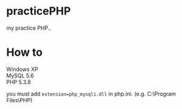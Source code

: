 practicePHP
===========

my practice PHP..

# How to
Windows XP  
MySQL 5.6  
PHP 5.3.8  

you must add `extension=php_mysqli.dll` in php.ini.
(e.g. C:\Program Files\PHP)
